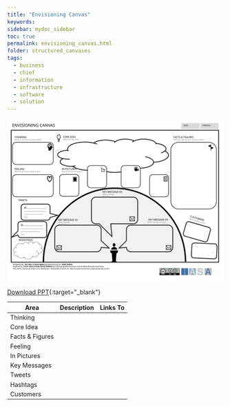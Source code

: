 ```yaml
---
title: "Envisioning Canvas"
keywords: 
sidebar: mydoc_sidebar
toc: true
permalink: envisioning_canvas.html
folder: structured_canvases
tags: 
  - business
  - chief
  - information
  - infrastructure
  - software
  - solution
---
```


![image001](media/envisioning_canvas001.svg)

[Download PPT](media/ppt/envisioning_canvas.ppt){:target="_blank"}

| Area | Description | Links To |
| --- | --- | --- |
| Thinking |   |   |
| Core Idea |   |   |
| Facts & Figures |   |   |
| Feeling |   |   |
| In Pictures |   |   |
| Key Messages |   |   |
| Tweets |   |   |
| Hashtags |   |   |
| Customers |   |   |